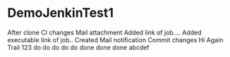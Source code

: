 # DemoJenkinTest1

After clone
CI changes
Mail attachment
Added link of job....
Added executable link of job..
Created Mail notification
Commit changes
Hi Again
Trail 123
do do do do do
done done done
abcdef
